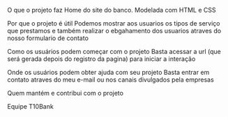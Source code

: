 O que o projeto faz
Home do site do banco. Modelada com HTML e CSS

Por que o projeto é útil
Podemos mostrar aos usuarios os tipos de serviço que prestamos e também realizar o ebgahamento dos usuarios atraves do nosso formulario de contato

Como os usuários podem começar com o projeto
Basta acessar a url (que será gerada depois do registro da pagina) para iniciar a interação

Onde os usuários podem obter ajuda com seu projeto
Basta entrar em contato atraves do meu e-mail ou nos canais divulgados pela empresas

Quem mantém e contribui com o projeto

Equipe T10Bank